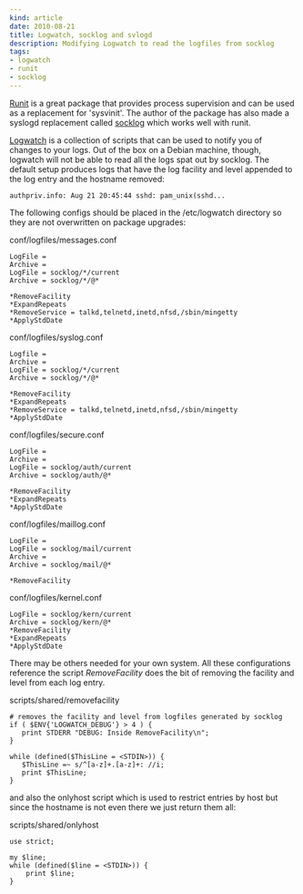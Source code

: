 ```yaml
---
kind: article
date: 2010-08-21
title: Logwatch, socklog and svlogd
description: Modifying Logwatch to read the logfiles from socklog
tags:
- logwatch
- runit
- socklog
---
```


[Runit](http://smarden.org/runit/) is a great package that provides process
supervision and can be used as a replacement for 'sysvinit'. The author of the
package has also made a syslogd replacement called
[socklog](http://smarden.org/socklog/) which works well with runit.

[Logwatch](http://logwatch.org/) is a collection of scripts that can be used to
notify you of changes to your logs. Out of the box on a Debian machine, though,
logwatch will not be able to read all the logs spat out by socklog. The default
setup produces logs that have the log facility and level appended to the log
entry and the hostname removed:

    authpriv.info: Aug 21 20:45:44 sshd: pam_unix(sshd...

The following configs should be placed in the /etc/logwatch directory so they
are not overwritten on package upgrades:

conf/logfiles/messages.conf

    LogFile = 
    Archive = 
    LogFile = socklog/*/current
    Archive = socklog/*/@*

    *RemoveFacility
    *ExpandRepeats
    *RemoveService = talkd,telnetd,inetd,nfsd,/sbin/mingetty
    *ApplyStdDate

conf/logfiles/syslog.conf

    Logfile = 
    Archive = 
    LogFile = socklog/*/current
    Archive = socklog/*/@*

    *RemoveFacility
    *ExpandRepeats
    *RemoveService = talkd,telnetd,inetd,nfsd,/sbin/mingetty
    *ApplyStdDate

conf/logfiles/secure.conf

    LogFile = 
    Archive = 
    LogFile = socklog/auth/current
    Archive = socklog/auth/@*

    *RemoveFacility
    *ExpandRepeats
    *ApplyStdDate

conf/logfiles/maillog.conf

    LogFile =
    LogFile = socklog/mail/current
    Archive =
    Archive = socklog/mail/@*

    *RemoveFacility

conf/logfiles/kernel.conf

    LogFile = socklog/kern/current
    Archive = socklog/kern/@*
    *RemoveFacility
    *ExpandRepeats
    *ApplyStdDate

There may be others needed for your own system. All these configurations
reference the script _RemoveFacility_ does the bit of removing the facility and
level from each log entry.

scripts/shared/removefacility

    # removes the facility and level from logfiles generated by socklog
    if ( $ENV{'LOGWATCH_DEBUG'} > 4 ) {
       print STDERR "DEBUG: Inside RemoveFacility\n";
    }

    while (defined($ThisLine = <STDIN>)) {
       $ThisLine =~ s/^[a-z]+.[a-z]+: //i;
       print $ThisLine;
    }

and also the onlyhost script which is used to restrict entries by host but since
the hostname is not even there we just return them all:

scripts/shared/onlyhost

    use strict;

    my $line;
    while (defined($line = <STDIN>)) {
        print $line;
    }


